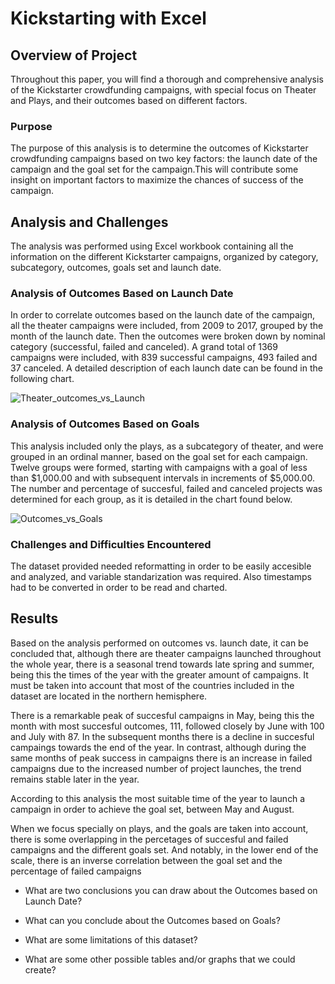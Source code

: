# Kickstarting with Excel

## Overview of Project
Throughout this paper, you will find a thorough and comprehensive analysis of the Kickstarter crowdfunding campaigns, with special focus on Theater and Plays, and their outcomes based on different factors.

### Purpose
The purpose of this analysis is to determine the outcomes of Kickstarter crowdfunding campaigns based on two key factors: the launch date of the campaign and the goal set for the campaign.This will contribute some insight on important factors to maximize the chances of success of the campaign.

## Analysis and Challenges
The analysis was performed using Excel workbook containing all the information on the different Kickstarter campaigns, organized by category, subcategory, outcomes, goals set and launch date.

### Analysis of Outcomes Based on Launch Date
In order to correlate outcomes based on the launch date of the campaign, all the theater campaigns were included, from 2009 to 2017, grouped by the month of the launch date. Then the outcomes were broken down by nominal category (successful, failed and canceled). A grand total of 1369 campaigns were included, with 839 successful campaigns, 493 failed and 37 canceled. A detailed description of each launch date can be found in the following chart.

![Theater_outcomes_vs_Launch](https://user-images.githubusercontent.com/95982833/146120922-a160736f-936a-4c77-9339-f32c49680b28.png)

### Analysis of Outcomes Based on Goals
This analysis included only the plays, as a subcategory of theater, and were grouped in an ordinal manner, based on the goal set for each campaign. Twelve groups were formed, starting with campaigns with a goal of less than $1,000.00 and with subsequent intervals in increments of $5,000.00. The number and percentage of succesful, failed and canceled projects was determined for each group, as it is detailed in the chart found below.

![Outcomes_vs_Goals](https://user-images.githubusercontent.com/95982833/146121239-d24a7a4e-eb9c-4c09-b8d4-1d22a35dde30.png)

### Challenges and Difficulties Encountered

The dataset provided needed reformatting in order to be easily accesible and analyzed, and variable standarization was required. Also timestamps had to be converted in order to be read and charted.

## Results

Based on the analysis performed on outcomes vs. launch date, it can be concluded that, although there are theater campaigns launched throughout the whole year, there is a seasonal trend towards late spring and summer, being this the times of the year with the greater amount of campaigns. It must be taken into account that most of the countries included in the dataset are located in the northern hemisphere. 

There is a remarkable peak of succesful campaigns in May, being this the month with most succesful outcomes, 111, followed closely by June with 100 and July with 87. In the subsequent months there is a decline in succesful campaings towards the end of the year. In contrast, although during the same months of peak success in campaigns there is an increase in failed campaigns due to the increased number of project launches, the trend remains stable later in the year.

According to this analysis the most suitable time of the year to launch a campaign in order to achieve the goal set, between May and August.

When we focus specially on plays, and the goals are taken into account, there is some overlapping in the percetages of succesful and failed campaigns and the different goals set. And notably, in the lower end of the scale, there is an inverse correlation between the goal set and the percentage of failed campaigns
- What are two conclusions you can draw about the Outcomes based on Launch Date?

- What can you conclude about the Outcomes based on Goals?

- What are some limitations of this dataset?

- What are some other possible tables and/or graphs that we could create?
